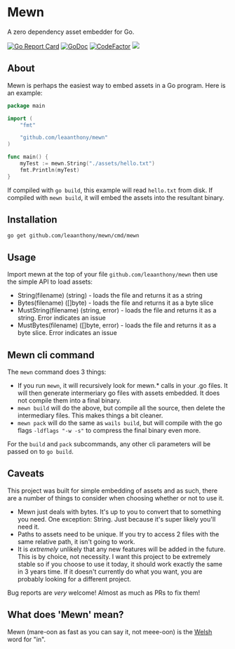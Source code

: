 # Mewn

A zero dependency asset embedder for Go.

[![Go Report Card](https://goreportcard.com/badge/github.com/leaanthony/mewn)](https://goreportcard.com/report/github.com/leaanthony/mewn)  [![GoDoc](https://img.shields.io/badge/godoc-reference-blue.svg)](http://godoc.org/github.com/leaanthony/mewn) [![CodeFactor](https://www.codefactor.io/repository/github/leaanthony/mewn/badge)](https://www.codefactor.io/repository/github/leaanthony/mewn) ![](https://img.shields.io/bower/l/svg)

## About

Mewn is perhaps the easiest way to embed assets in a Go program. Here is an example:

```Go
package main

import (
	"fmt"

	"github.com/leaanthony/mewn"
)

func main() {
	myTest := mewn.String("./assets/hello.txt")
	fmt.Println(myTest)
}
```

If compiled with `go build`, this example will read `hello.txt` from disk.
If compiled with `mewn build`, it will embed the assets into the resultant binary.

## Installation

`go get github.com/leaanthony/mewn/cmd/mewn`

## Usage

Import mewn at the top of your file `github.com/leaanthony/mewn` then use the simple API to load assets:

  * String(filename) (string) - loads the file and returns it as a string
  * Bytes(filename) ([]byte)  - loads the file and returns it as a byte slice
  * MustString(filename) (string, error) - loads the file and returns it as a string. Error indicates an issue
  * MustBytes(filename) ([]byte, error) - loads the file and returns it as a byte slice. Error indicates an issue

## Mewn cli command

The `mewn` command does 3 things:

- If you run `mewn`, it will recursively look for mewn.\* calls in your .go files. It will then generate intermeriary go files with assets embedded. It does not compile them into a final binary.
- `mewn build` will do the above, but compile all the source, then delete the intermediary files. This makes things a bit cleaner.
- `mewn pack` will do the same as `wails build`, but will compile with the go flags `-ldflags "-w -s"` to compress the final binary even more.

For the `build` and `pack` subcommands, any other cli parameters will be passed on to `go build`.

## Caveats

This project was built for simple embedding of assets and as such, there are a number of things to consider when choosing whether or not to use it.

- Mewn just deals with bytes. It's up to you to convert that to something you need. One exception: String. Just because it's super likely you'll need it. 
- Paths to assets need to be unique. If you try to access 2 files with the same relative path, it isn't going to work.
- It is _extremely_ unlikely that any new features will be added in the future. This is by choice, not necessity. I want this project to be extremely stable so if you choose to use it today, it should work exactly the same in 3 years time. If it doesn't currently do what you want, you are probably looking for a different project.

Bug reports are _very_ welcome! Almost as much as PRs to fix them!

## What does 'Mewn' mean?

Mewn (mare-oon as fast as you can say it, not meee-oon) is the [Welsh](https://en.wikipedia.org/wiki/Welsh_language) word for "in".
